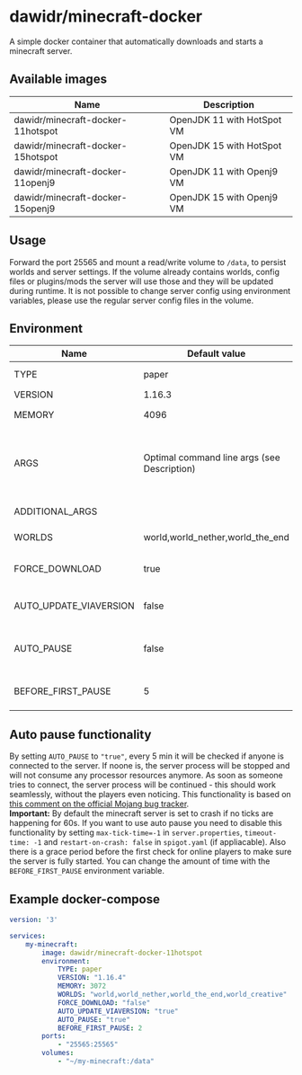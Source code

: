 # dawidr/minecraft-docker
A simple docker container that automatically downloads and starts a minecraft server.

## Available images
Name | Description
--- | ---
dawidr/minecraft-docker-11hotspot | OpenJDK 11 with HotSpot VM
dawidr/minecraft-docker-15hotspot | OpenJDK 15 with HotSpot VM
dawidr/minecraft-docker-11openj9 | OpenJDK 11 with Openj9 VM
dawidr/minecraft-docker-15openj9 | OpenJDK 15 with Openj9 VM

## Usage
Forward the port 25565 and mount a read/write volume to `/data`, to persist worlds and server settings. If the volume already contains worlds, config files or plugins/mods the server will use those and they will be updated during runtime. It is not possible to change server config using environment variables, please use the regular server config files in the volume.

## Environment
Name | Default value | Description
--- | --- | ---
TYPE | paper | Which server jar to use. Currently supported: paper, fabric, waterfall
VERSION | 1.16.3 | Which Minecraft version to use
MEMORY | 4096 | How much RAM to allocate for the server (in MB)
ARGS | Optimal command line args (see Description) | Which arguments to pass to the Java process. Depending on the container it uses them from https://mcflags.emc.gs or https://steinborn.me/posts/tuning-minecraft-openj9/
ADDITIONAL_ARGS | | Additional arguments if you don't want to overwrite the whole ARGS
WORLDS | world,world_nether,world_the_end | Which world directories to use (ignored for when using waterfall)
FORCE_DOWNLOAD | true | If set to "false", no server jar will be downloaded if there is already one present from a previous run
AUTO_UPDATE_VIAVERSION | false | If set to "true", the latest version of ViaVersion will be downloaded and put into the plugins or mods folder
AUTO_PAUSE | false | If set to "true", the minecraft server process will be paused when no players are connected. See below for more info
BEFORE_FIRST_PAUSE | 5 | Time in minutes until the first "AUTO_PAUSE" check is done. See below for more info

## Auto pause functionality
By setting `AUTO_PAUSE` to `"true"`, every 5 min it will be checked if anyone is connected to the server. If noone is, the server process will be stopped and will not consume any processor resources anymore. As soon as someone tries to connect, the server process will be continued - this should work seamlessly, without the players even noticing. This functionality is based on [this comment on the official Mojang bug tracker](https://bugs.mojang.com/browse/MC-149018?focusedCommentId=593606&page=com.atlassian.jira.plugin.system.issuetabpanels%3Acomment-tabpanel#comment-593606).  
**Important:** By default the minecraft server is set to crash if no ticks are happening for 60s. If you want to use auto pause you need to disable this functionality by setting `max-tick-time=-1` in `server.properties`, `timeout-time: -1` and `restart-on-crash: false` in `spigot.yaml` (if appliacable). Also there is a grace period before the first check for online players to make sure the server is fully started. You can change the amount of time with the `BEFORE_FIRST_PAUSE` environment variable.

## Example docker-compose
```yaml
version: '3'

services:
    my-minecraft:
        image: dawidr/minecraft-docker-11hotspot
        environment: 
            TYPE: paper
            VERSION: "1.16.4"
            MEMORY: 3072
            WORLDS: "world,world_nether,world_the_end,world_creative"
            FORCE_DOWNLOAD: "false"
            AUTO_UPDATE_VIAVERSION: "true"
            AUTO_PAUSE: "true"
            BEFORE_FIRST_PAUSE: 2
        ports:
            - "25565:25565"
        volumes: 
            - "~/my-minecraft:/data"
```
